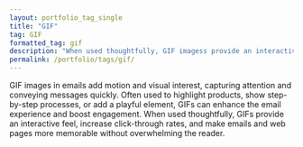 ```yaml
---
layout: portfolio_tag_single
title: "GIF"
tag: GIF
formatted_tag: gif
description: "When used thoughtfully, GIF imagess provide an interactive feel, increase click-through rates, and make emails and web pages more memorable without overwhelming the reader."
permalink: /portfolio/tags/gif/
---
```


<p class="relative max-w-4 my-0 mx-auto text-xs lg:text-sm font-normal">GIF images in emails add motion and visual interest, capturing attention and conveying messages quickly. Often used to highlight products, show step-by-step processes, or add a playful element, GIFs can enhance the email experience and boost engagement. When used thoughtfully, GIFs provide an interactive feel, increase click-through rates, and make emails and web pages more memorable without overwhelming the reader.</p>